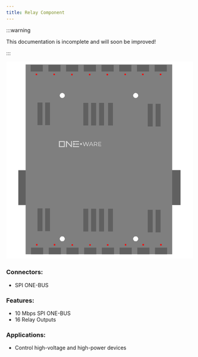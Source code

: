 ```yaml
---
title: Relay Component
---
```


:::warning

This documentation is incomplete and will soon be improved!

:::

![Relay Component](img/Component_Relay.png)

### Connectors:
-	SPI ONE-BUS

### Features: 
-	10 Mbps SPI ONE-BUS
-	16 Relay Outputs

### Applications: 
-	Control high-voltage and high-power devices

